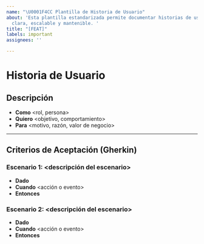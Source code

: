 ```yaml
---
name: "\U0001F4CC Plantilla de Historia de Usuario"
about: 'Esta plantilla estandarizada permite documentar historias de usuario de manera
  clara, escalable y mantenible. '
title: "[FEAT]"
labels: important
assignees: ''

---
```


# Historia de Usuario

## Descripción
- **Como** <rol, persona>
- **Quiero** <objetivo, comportamiento>
- **Para** <motivo, razón, valor de negocio>

---

## Criterios de Aceptación (Gherkin)
### Escenario 1: <descripción del escenario>
- **Dado** <contexto inicial>
- **Cuando** <acción o evento>
- **Entonces** <resultado esperado>

### Escenario 2: <descripción del escenario>
- **Dado** <contexto inicial>
- **Cuando** <acción o evento>
- **Entonces** <resultado esperado>
